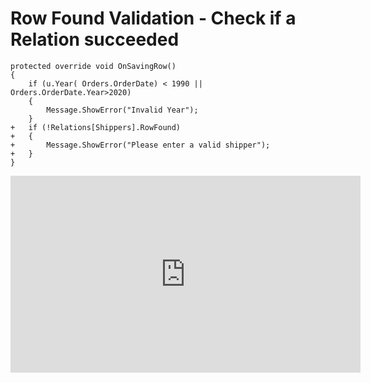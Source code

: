 ﻿# Row Found Validation - Check if a Relation succeeded

```csdiff
protected override void OnSavingRow()
{
    if (u.Year( Orders.OrderDate) < 1990 || Orders.OrderDate.Year>2020)
    {
        Message.ShowError("Invalid Year");
    }
+   if (!Relations[Shippers].RowFound)
+   {
+       Message.ShowError("Please enter a valid shipper");
+   }
}
```

<iframe width="560" height="315" src="https://www.youtube.com/embed/bZjpNK5k0VI?list=PL1DEQjXG2xnL1VKb5GvdDwxJeym7Uj6S3" frameborder="0" allowfullscreen></iframe>